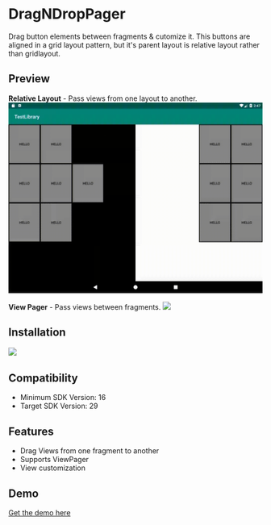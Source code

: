 # DragNDropPager
Drag button elements between fragments & cutomize it. This buttons are aligned in a grid layout pattern, but it's parent layout is relative layout rather than gridlayout.  

## Preview
**Relative Layout** - Pass views from one layout to another.
<img src='https://github.com/noahjames404/mema-activities/blob/master/images/DragNDropPager/rrelative_layout_preview.gif?raw=true'>

**View Pager** - Pass views between fragments.
<img src='https://github.com/noahjames404/mema-activities/blob/master/images/DragNDropPager/rview_pager_preview.gif.gif?raw=true'>

## Installation
[![](https://jitpack.io/v/noahjames404/dragndroppager.svg)](https://jitpack.io/#noahjames404/dragndroppager)

## Compatibility
* Minimum SDK Version: 16
* Target SDK Version: 29

## Features

+ Drag Views from one fragment to another
+ Supports ViewPager
+ View customization

## Demo
[Get the demo here](https://github.com/noahjames404/DragNDropPagerDemo)

